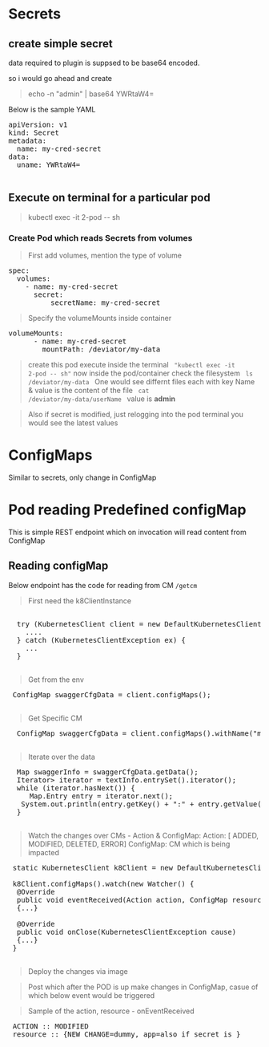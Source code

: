 # Secrets

## create simple secret
data required to plugin is suppsed to be base64 encoded.

so i would go ahead and create
> echo -n "admin" | base64
> YWRtaW4=

Below is the sample YAML
<pre>
apiVersion: v1
kind: Secret
metadata:
  name: my-cred-secret
data:
  uname: YWRtaW4=

</pre>

## Execute on terminal for a particular pod
> kubectl exec -it 2-pod -- sh

### Create Pod which reads Secrets from volumes
> First add volumes, mention the type of volume
<pre>
spec:
  volumes:
    - name: my-cred-secret
      secret:
          secretName: my-cred-secret
</pre>

> Specify the volumeMounts inside container
<pre>
volumeMounts:
      - name: my-cred-secret
        mountPath: /deviator/my-data
</pre>

> create this pod
> execute inside the terminal
  <code> "kubectl exec -it 2-pod -- sh"</code>
> now inside the pod/container check the filesystem
 <code> ls /deviator/my-data </code>
> One would see differnt files each with key Name & value is the content of the file
 <code> cat /deviator/my-data/userName </code>
 value is <b> admin </b>

 > Also if secret is modified, just relogging into the pod terminal you would see the latest values


 # ConfigMaps
 Similar to secrets, only change in ConfigMap


 # Pod reading Predefined configMap
 This is simple REST endpoint which on invocation will read content from ConfigMap
 ## Reading configMap
 Below endpoint has the code for reading from CM
 <code>/getcm </code> 
 > First need the k8ClientInstance 
 <pre> 
  try (KubernetesClient client = new DefaultKubernetesClient()) { 
    ....
  } catch (KubernetesClientException ex) {
    ...
  }
 </pre>
 > Get  from the env
 <pre>
 ConfigMap swaggerCfgData = client.configMaps();
 </pre>
 >Get Specific CM
 <pre>
  ConfigMap swaggerCfgData = client.configMaps().withName("my-some-cm-2").get();
 </pre>
 >Iterate over the data 
 <pre>
  Map<String, String> swaggerInfo = swaggerCfgData.getData();
  Iterator<Map.Entry<String, String>> iterator = textInfo.entrySet().iterator();
  while (iterator.hasNext()) {
     Map.Entry<String, String> entry = iterator.next();
   System.out.println(entry.getKey() + ":" + entry.getValue());
  }
 </pre>

 >Watch the changes over CMs - Action & ConfigMap:
 Action:  [  ADDED, MODIFIED, DELETED, ERROR]
 ConfigMap: CM which is being impacted
 <pre>
 static KubernetesClient k8Client = new DefaultKubernetesClient();
 
 k8Client.configMaps().watch(new Watcher<ConfigMap>() {
  @Override
  public void eventReceived(Action action, ConfigMap resource)
  {...}

  @Override
  public void onClose(KubernetesClientException cause) 
  {...}
 }
 </pre>

> Deploy the changes via image

> Post which after the POD is up make changes in ConfigMap, casue of which below event would be triggered

> Sample of the action, resource - onEventReceived

<pre>
 ACTION :: MODIFIED
 resource :: {NEW_CHANGE=dummy, app=also if secret is }
</pre>
 